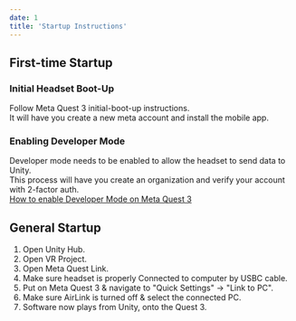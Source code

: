 ```yaml
---
date: 1
title: 'Startup Instructions'
---
```


## First-time Startup

### Initial Headset Boot-Up

Follow Meta Quest 3 initial-boot-up instructions.  
It will have you create a new meta account and install the mobile app.

### Enabling Developer Mode

Developer mode needs to be enabled to allow the headset to send data to Unity.  
This process will have you create an organization and verify your account with 2-factor auth.  
[How to enable Developer Mode on Meta Quest 3](https://developers.meta.com/horizon/documentation/native/android/mobile-device-setup/)

## General Startup

1. Open Unity Hub.
2. Open VR Project.
3. Open Meta Quest Link.
4. Make sure headset is properly Connected to computer by USBC cable.
5. Put on Meta Quest 3 & navigate to "Quick Settings" -> "Link to PC".
6. Make sure AirLink is turned off & select the connected PC.
7. Software now plays from Unity, onto the Quest 3.
